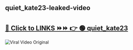 
 ## quiet_kate23-leaked-video 

# <h2><a href="https://clipsfans.com/quiet_kate23&ref=git">🔗 Click to LINKS ⏩⏩ 👉 🟢 quiet_kate23 </a></h2>

<a href="https://clipsfans.com/quiet_kate23&ref=git" rel="nofollow" data-target="animated-image.originalLink"><img src="https://i.ibb.co.com/xMMVF88/686577567.gif" alt="Viral Video Original" style="max-width: 100%; display: inline-block;" data-target="animated-image.originalImage"></a>
